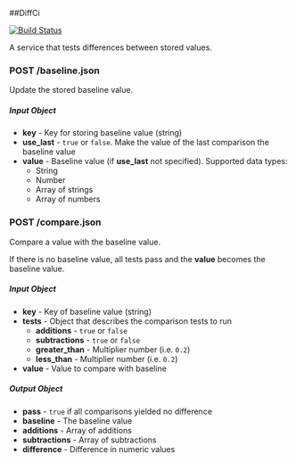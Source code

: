##DiffCi

[![Build Status](https://travis-ci.org/winton/diff_ci.svg?branch=master)](https://travis-ci.org/winton/diff_ci)

A service that tests differences between stored values.

### POST /baseline.json

Update the stored baseline value.

##### Input Object

* **key** - Key for storing baseline value (string)
* **use_last** - `true` or `false`. Make the value of the last comparison the baseline value
* **value** - Baseline value (if **use_last** not specified). Supported data types:
  * String
  * Number
  * Array of strings
  * Array of numbers

### POST /compare.json

Compare a value with the baseline value.

If there is no baseline value, all tests pass and the **value** becomes the baseline value.

##### Input Object

* **key** - Key of baseline value (string)
* **tests** - Object that describes the comparison tests to run
  * **additions** - `true` or `false`
  * **subtractions** - `true` or `false`
  * **greater_than** - Multiplier number (i.e. `0.2`)
  * **less_than** - Multiplier number (i.e. `0.2`)
* **value** - Value to compare with baseline


##### Output Object

* **pass** - `true` if all comparisons yielded no difference
* **baseline** - The baseline value
* **additions** - Array of additions
* **subtractions** - Array of subtractions
* **difference** - Difference in numeric values